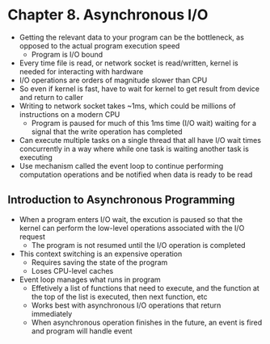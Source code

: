 # Chapter 8. Asynchronous I/O

* Getting the relevant data to your program can be the bottleneck, as opposed to the actual program execution speed
  * Program is I/O bound
* Every time file is read, or network socket is read/written, kernel is needed for interacting with hardware
* I/O operations are orders of magnitude slower than CPU
* So even if kernel is fast, have to wait for kernel to get result from device and return to caller
* Writing to network socket takes ~1ms, which could be millions of instructions on a modern CPU
  * Program is paused for much of this 1ms time (I/O wait) waiting for a signal that the write operation has completed
* Can execute multiple tasks on a single thread that all have I/O wait times concurrently in a way where while one task is waiting another task is executing
* Use mechanism called the event loop to continue performing computation operations and be notified when data is ready to be read

## Introduction to Asynchronous Programming

* When a program enters I/O wait, the excution is paused so that the kernel can perform the low-level operations associated with the I/O request
  * The program is not resumed until the I/O operation is completed
* This context switching is an expensive operation
  * Requires saving the state of the program
  * Loses CPU-level caches
* Event loop manages what runs in program
  * Effetively a list of functions that need to execute, and the function at the top of the list is executed, then next function, etc
  * Works best with asynchronous I/O operations that return immediately
  * When asynchronous operation finishes in the future, an event is fired and program will handle event
